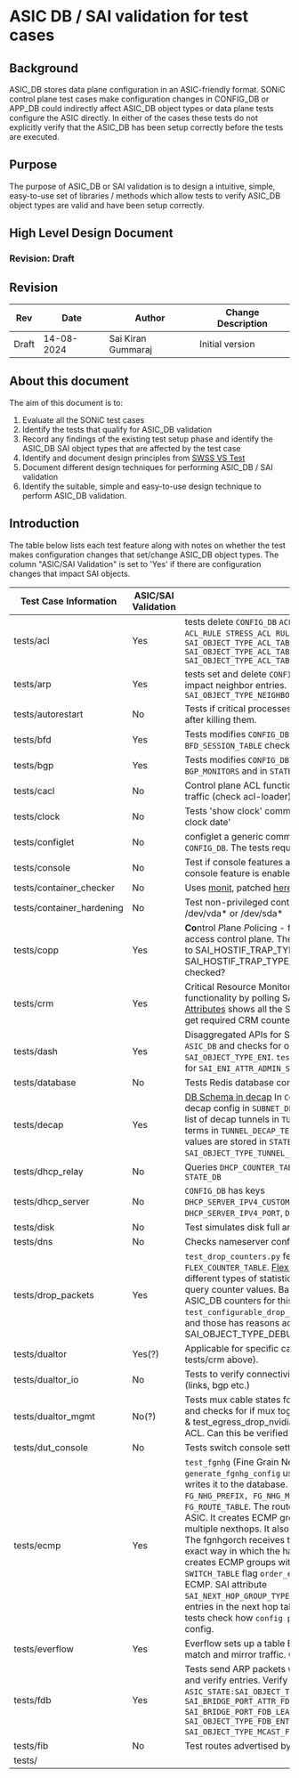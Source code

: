 # ASIC DB / SAI validation for test cases

## Background

ASIC_DB stores data plane configuration in an ASIC-friendly format. SONiC control plane test cases make configuration changes in CONFIG_DB or APP_DB could indirectly affect ASIC_DB object types or data plane tests configure the ASIC directly. In either of the cases these tests do not explicitly verify that the ASIC_DB has been setup correctly before the tests are executed.

## Purpose

The purpose of ASIC_DB or SAI validation is to design a intuitive, simple, easy-to-use set of libraries / methods which allow tests to verify ASIC_DB object types are valid and have been setup correctly.

## High Level Design Document

### Revision: Draft

## Revision

| Rev      | Date        | Author                   | Change Description            |
|----------|-------------|--------------------------|-------------------------------|
| Draft    | 14-08-2024  | Sai Kiran Gummaraj       | Initial version               |


## About this document

The aim of this document is to:

1. Evaluate all the SONiC test cases
2. Identify the tests that qualify for ASIC_DB validation
3. Record any findings of the existing test setup phase and identify the ASIC_DB SAI object types that are affected by the test case
4. Identify and document design principles from [SWSS VS Test](https://github.com/sonic-net/sonic-swss/blob/master/tests/README.md)
5. Document different design techniques for performing ASIC_DB / SAI validation
6. Identify the suitable, simple and easy-to-use design technique to perform ASIC_DB validation.

## Introduction

The table below lists each test feature along with notes on whether the test makes configuration changes that set/change ASIC_DB object types. The column "ASIC/SAI Validation" is set to 'Yes' if there are configuration changes that impact SAI objects.

|     Test Case Information                            | ASIC/SAI Validation |     Notes                                                                  |
|------------------------------------------------------|---------------------|----------------------------------------------------------------------------|
| tests/acl                                            | Yes                 | tests delete `CONFIG_DB` `ACL_TABLE_TYPE  CUSTOM_TYPE` and set `ACL_RULE STRESS_ACL RULE_{}`; Changes to SAI objects `SAI_OBJECT_TYPE_ACL_TABLE, SAI_OBJECT_TYPE_ACL_TABLE_GROUP, SAI_OBJECT_TYPE_ACL_TABLE_GROUP_MEMBER` |
| tests/arp                                            | Yes                 | tests set and delete `CONFIG_DB` types `VLAN_INTERFACE`. ARP impact neighbor entries. Checked in `ASIC_DB` neighbor tables `SAI_OBJECT_TYPE_NEIGHBOR_ENTRY` |
| tests/autorestart                                    | No                  | Tests if critical processes (like orchagent etc.) are restarted after killing them. |
| tests/bfd                                            | Yes                 | Tests modifies `CONFIG_DB STATIC_ROUTE` and `STATE_DB BFD_SESSION_TABLE` check `SAI_OBJECT_TYPE_BFD_SESSIONS`|
| tests/bgp                                            | Yes                 | Tests modifies `CONFIG_DB BGP_ALLOWED_PREFIXES`, `BGP_NEIGHBOR`, `BGP_MONITORS` and in `STATE_DB` the `NEIGH_STATE_TABLE` |
| tests/cacl                                           | No                  | Control plane ACL functionality set up iptables to control mgmt traffic (check acl-loader) |
| tests/clock                                          | No                  | Tests 'show clock' command, 'config clock timezone', 'config clock date' |
| tests/configlet                                      | No                  | configlet a generic command to apply configuration patches to `CONFIG_DB`. The tests require exporting database content. |
| tests/console                                        | No                  | Test if console features are working in SONiC; Skipped unless console feature is enabled on device |
| tests/container_checker                              | No                  | Uses [monit](https://salsa.debian.org/sk-guest/monit), patched [here](https://github.com/sonic-net/sonic-buildimage/tree/master/src/monit) to run [container_checker](https://github.com/sonic-net/sonic-buildimage/blob/master/files/image_config/monit/container_checker) |
| tests/container_hardening                            | No                  | Test non-privileged containers must NOT have access to /dev/vda* or /dev/sda* |
| tests/copp                                           | Yes                 | **Co**ntrol *P*lane *P*olicing - feature to enable rate limiting to access control plane. The [design document](https://github.com/sonic-net/SONiC/blob/master/doc/copp/CoPP%20Config%20and%20Management.md) refers to updates to SAI_HOSTIF_TRAP_TYPE_IP2ME and reads from SAI_HOSTIF_TRAP_TYPE_SAMPLEPACKET. Should these be checked?|
| tests/crm                                            | Yes                 | Critical Resource Monitoring lets users monitor critical ASIC functionality by polling SAI attributes; The table [CRM Sai Attributes](https://github.com/sonic-net/SONiC/blob/master/doc/crm/Critical-Resource-Monitoring-High-Level-Design.md#26-sai) shows all the SAI attributes which should be used to get required CRM counters. Tests modify `CONFIG_DB CRM|Config`, query `COUNTERS_DB CRM:STATS` and `ASIC_DB` ACL entries|
| tests/dash                                           | Yes                 | Disaggregated APIs for SONiC Hosts ([DASH](https://github.com/sonic-net/DASH/blob/main/documentation/general/dash-high-level-design.md)). Tests export `ASIC_DB` and checks for object types `SAI_OBJECT_TYPE_VNET`, `SAI_OBJECT_TYPE_ENI`. `test_dash_disable_enable_eni` checks for `SAI_ENI_ATTR_ADMIN_STATE` and `*ENI` keys|
| tests/database                                       | No                  | Tests Redis database configurations |
| tests/decap                                          | Yes                 | [DB Schema in decap](https://github.com/sonic-net/SONiC/blob/master/doc/decap/subnet_decap_HLD.md#62-db-schema) In `CONFIG_DB` it stores subnet based decap config in `SUBNET_DECAP` config_name. In `APPL_DB` it stores list of decap tunnels in `TUNNEL_DECAP_TABLE` and stores decap terms in `TUNNEL_DECAP_TERM_TABLE`. Same like `APP_DB` these values are stored in `STATE_DB`. `ASIC_DB` has `SAI_OBJECT_TYPE_TUNNEL_*` holds tunnel information |
| tests/dhcp_relay                                     | No                  | Queries `DHCP_COUNTER_TABLE` and `DHCPV6_COUNTER_TABLE` from `STATE_DB` |
| tests/dhcp_server                                    | No                  | `CONFIG_DB` has keys `DHCP_SERVER_IPV4_CUSTOMIZED_OPTIONS`,`DHCP_SERVER_IPV4_RANGE`, `DHCP_SERVER_IPV4_PORT`, `DHCP_SERVER_IPV4`.|
| tests/disk                                           | No                  | Test simulates disk full and test connectivity |
| tests/dns                                            | No                  | Checks nameserver configuration in the containers |
| tests/drop_packets                                   | Yes                 | `test_drop_counters.py` fetches from `CONFIG_DB FLEX_COUNTER_TABLE`. [Flex Counters](https://github.com/sonic-net/SONiC/blob/master/doc/flex_counter/flex_counter_refactor.md) provides a way to query different types of statistic/attributes which uses SAI API to query counter values. Based on my understanding there are no ASIC_DB counters for this. While in `test_configurable_drop_counters.py` installs drop counters and those has reasons added to SAI_OBJECT_TYPE_DEBUG_COUNTER. |
| tests/dualtor                                        | Yes(?)              | Applicable for specific cases; `crm` (see tests/decap for ipinip, tests/crm above).|
| tests/dualtor_io                                     | No                  | Tests to verify connectivity and different failover scenarios (links, bgp etc.) |
| tests/dualtor_mgmt                                   | No(?)               | Tests mux cable states for various scenarios like server down and checks for if mux toggle is working. For test_ingress_drop & test_egress_drop_nvidia the orchagent installs ingress drop ACL. Can this be verified in ASIC_DB?|
| tests/dut_console                                    | No                  | Tests switch console settings work as expected. |
| tests/ecmp                                           | Yes                 | `test_fgnhg` (Fine Grain Next Hop Group) tests `generate_fgnhg_config` uses the generated fgnhg config and writes it to the database. `CONFIG_DB` has `FG_NHG, FG_NHG_PREFIX, FG_NHG_MEMBER` tables. `STATE_DB` has `FG_ROUTE_TABLE`. The routeorch pushes routes down to the ASIC. It creates ECMP groups in the ASIC where there are multiple nexthops. It also adds / removes next-hop members. The fgnhgorch receives the `FG_NHG` entries and identifies the exact way in which the hash buckets need to be created. It creates ECMP groups with [new SAI components](https://github.com/sonic-net/SONiC/blob/master/doc/ecmp/fine_grained_next_hop_hld.md#25-sai). `APP_DB SWITCH_TABLE` flag `order_ecmp_group` for enabling/disabling ECMP. SAI attribute `SAI_NEXT_HOP_GROUP_TYPE_DYNAMIC_ORDERED_ECMP` is set. Verify entries in the next hop tables in ASIC_DB. For `inner_hashing` tests check how `config pbh` commands impact ASIC DB config.|
| tests/everflow                                       | Yes                 | Everflow sets up a table EVERFLOW (a special ACL table) to match and mirror traffic. Check tests/acl. |
| tests/fdb                                            | Yes                 | Tests send ARP packets with dummy MACs to populate FDB and verify entries. Verify `ASIC_STATE:SAI_OBJECT_TYPE_BRIDGE_PORT` learning mode `SAI_BRIDGE_PORT_ATTR_FDB_LEARNING_MODE, SAI_BRIDGE_PORT_FDB_LEARNING_MODE_HW`. Other SAI object types `SAI_OBJECT_TYPE_FDB_ENTRY SAI_OBJECT_TYPE_FDB_FLUSH SAI_OBJECT_TYPE_MCAST_FDB_ENTRY`.|
| tests/fib                                            | No                  | Test routes advertised by BGP peers are working properly.|
| tests/

